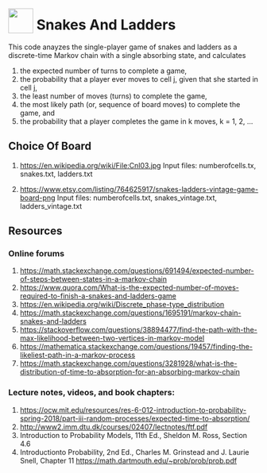 
# <img src="https://raw.githack.com/FortAwesome/Font-Awesome/master/svgs/solid/broadcast-tower.svg" card_color="#222222" width="50" height="50" style="vertical-align:bottom"/> Snakes And Ladders
This code anayzes the single-player game of snakes and ladders as a
discrete-time Markov chain with a single absorbing state, and calculates
1. the expected number of turns to complete a game,
2. the probability that a player ever moves to cell j, given that she started
    in cell j,
3. the least number of moves (turns) to complete the game,
4. the most likely path (or, sequence of board moves) to complete the game, and
5. the probability that a player completes the game in k moves, k = 1, 2, ...

## Choice Of Board
1. https://en.wikipedia.org/wiki/File:Cnl03.jpg
Input files: numberofcells.tx, snakes.txt, ladders.txt

2. https://www.etsy.com/listing/764625917/snakes-ladders-vintage-game-board-png
Input files: numberofcells.txt, snakes_vintage.txt, ladders_vintage.txt

## Resources
### Online forums
1. https://math.stackexchange.com/questions/691494/expected-number-of-steps-between-states-in-a-markov-chain
2. https://www.quora.com/What-is-the-expected-number-of-moves-required-to-finish-a-snakes-and-ladders-game
3. https://en.wikipedia.org/wiki/Discrete_phase-type_distribution
4. https://math.stackexchange.com/questions/1695191/markov-chain-snakes-and-ladders
5. https://stackoverflow.com/questions/38894477/find-the-path-with-the-max-likelihood-between-two-vertices-in-markov-model
6. https://mathematica.stackexchange.com/questions/19457/finding-the-likeliest-path-in-a-markov-process
7. https://math.stackexchange.com/questions/3281928/what-is-the-distribution-of-time-to-absorption-for-an-absorbing-markov-chain

### Lecture notes, videos, and book chapters:
1. https://ocw.mit.edu/resources/res-6-012-introduction-to-probability-spring-2018/part-iii-random-processes/expected-time-to-absorption/
2. http://www2.imm.dtu.dk/courses/02407/lectnotes/ftf.pdf
3. Introduction to Probability Models, 11th Ed., Sheldon M. Ross, Section 4.6
4. Introductionto Probability, 2nd Ed., Charles M. Grinstead and J. Laurie Snell, Chapter 11
    https://math.dartmouth.edu/~prob/prob/prob.pdf
